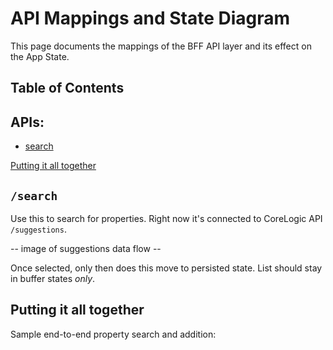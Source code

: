 # API Mappings and State Diagram
This page documents the mappings of the BFF API layer and its effect on the App State.

## Table of Contents
## APIs:
- [search](#search)

[Putting it all together](#putting-it-all-together)

## `/search`
Use this to search for properties. Right now it's connected to CoreLogic API `/suggestions`.

-- image of suggestions data flow --

Once selected, only then does this move to persisted state. List should stay in buffer states _only_.

## Putting it all together
Sample end-to-end property search and addition:

